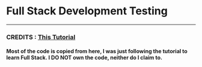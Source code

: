 # Full Stack Development Testing
---
### CREDITS : [This Tutorial](https://www.youtube.com/watch?v=I6ypD7qv3Z8)

#### Most of the code is copied from here, I was just following the tutorial to learn Full Stack. I **DO NOT** own the code, neither do I claim to.

